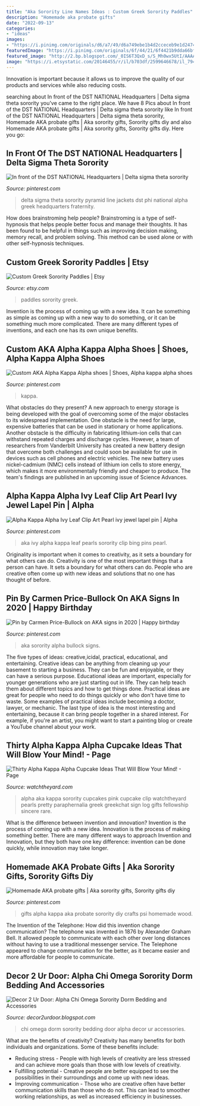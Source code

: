 ```yaml
---
title: "Aka Sorority Line Names Ideas : Custom Greek Sorority Paddles"
description: "Homemade aka probate gifts"
date: "2022-09-13"
categories:
- "ideas"
images:
- "https://i.pinimg.com/originals/d6/a7/49/d6a749ebe1b4d2cceceb9e1d2474991d.jpg"
featuredImage: "https://i.pinimg.com/originals/6f/44/21/6f4421b9dda66bfdbb8248e016aa7e87.jpg"
featured_image: "http://2.bp.blogspot.com/_0IS6T3QxD_s/S_Mh0wx5UtI/AAAAAAAACZ0/eoGtEFKobAM/s1600/omega+chi+1.jpg"
image: "https://i.etsystatic.com/20146455/r/il/b703df/2599646678/il_794xN.2599646678_ddas.jpg"
---
```



Innovation is important because it allows us to improve the quality of our products and services while also reducing costs.

	

		
searching about In front of the DST NATIONAL Headquarters | Delta sigma theta sorority you've came to the right place. We have 8 Pics about In front of the DST NATIONAL Headquarters | Delta sigma theta sorority like In front of the DST NATIONAL Headquarters | Delta sigma theta sorority, Homemade AKA probate gifts | Aka sorority gifts, Sorority gifts diy and also Homemade AKA probate gifts | Aka sorority gifts, Sorority gifts diy. Here you go:
		
    
## In Front Of The DST NATIONAL Headquarters | Delta Sigma Theta Sorority

<img loading=lazy src="https://i.pinimg.com/originals/6f/44/21/6f4421b9dda66bfdbb8248e016aa7e87.jpg" onerror="this.onerror=null;this.src='https://tse2.mm.bing.net/th?id=OIP.15ScvesVkQV2pwu5T38ReAHaFj&amp;pid=15.1';" alt="In front of the DST NATIONAL Headquarters | Delta sigma theta sorority">

_Source: pinterest.com_

>delta sigma theta sorority pyramid line jackets dst phi national alpha greek headquarters fraternity. 

	

How does brainstroming help people?
Brainstroming is a type of self-hypnosis that helps people better focus and manage their thoughts. It has been found to be helpful in things such as improving decision making, memory recall, and problem solving. This method can be used alone or with other self-hypnosis techniques.

    
## Custom Greek Sorority Paddles | Etsy

<img loading=lazy src="https://i.etsystatic.com/20146455/r/il/b703df/2599646678/il_794xN.2599646678_ddas.jpg" onerror="this.onerror=null;this.src='https://tse1.mm.bing.net/th?id=OIP.wel-RTmSZqZEt5CYD0INHAHaHa&amp;pid=15.1';" alt="Custom Greek Sorority Paddles | Etsy">

_Source: etsy.com_

>paddles sorority greek. 

	

Invention is the process of coming up with a new idea. It can be something as simple as coming up with a new way to do something, or it can be something much more complicated. There are many different types of inventions, and each one has its own unique benefits.

    
## Custom AKA Alpha Kappa Alpha Shoes | Shoes, Alpha Kappa Alpha Shoes

<img loading=lazy src="https://i.pinimg.com/originals/d6/a7/49/d6a749ebe1b4d2cceceb9e1d2474991d.jpg" onerror="this.onerror=null;this.src='https://tse3.mm.bing.net/th?id=OIP.sVR5pMpfdDOEHKMomECmewHaHa&amp;pid=15.1';" alt="Custom AKA Alpha Kappa Alpha shoes | Shoes, Alpha kappa alpha shoes">

_Source: pinterest.com_

>kappa. 

	

What obstacles do they present?
A new approach to energy storage is being developed with the goal of overcoming some of the major obstacles to its widespread implementation. One obstacle is the need for large, expensive batteries that can be used in stationary or home applications. Another obstacle is the difficulty in fabricating lithium-ion cells that can withstand repeated charges and discharge cycles. However, a team of researchers from Vanderbilt University has created a new battery design that overcome both challenges and could soon be available for use in devices such as cell phones and electric vehicles. The new battery uses nickel-cadmium (NMC) cells instead of lithium ion cells to store energy, which makes it more environmentally friendly and cheaper to produce. The team's findings are published in an upcoming issue of Science Advances.

    
## Alpha Kappa Alpha Ivy Leaf Clip Art Pearl Ivy Jewel Lapel Pin | Alpha

<img loading=lazy src="https://i.pinimg.com/originals/56/74/53/567453543ca37225f0da0ce5f0f85824.jpg" onerror="this.onerror=null;this.src='https://tse3.mm.bing.net/th?id=OIP.t4JQF2yDqf_SnaSUgmlA-AAAAA&amp;pid=15.1';" alt="Alpha Kappa Alpha Ivy Leaf Clip Art Pearl ivy jewel lapel pin | Alpha">

_Source: pinterest.com_

>aka ivy alpha kappa leaf pearls sorority clip bing pins pearl. 

	

Originality is important when it comes to creativity, as it sets a boundary for what others can do.
Creativity is one of the most important things that a person can have. It sets a boundary for what others can do. People who are creative often come up with new ideas and solutions that no one has thought of before.

    
## Pin By Carmen Price-Bullock On AKA Signs In 2020 | Happy Birthday

<img loading=lazy src="https://i.pinimg.com/736x/85/1e/c4/851ec4a7767b587e445077f517a1577e.jpg" onerror="this.onerror=null;this.src='https://tse4.mm.bing.net/th?id=OIP.wXGsFgDrvGJyrGkoJvj2wQHaHG&amp;pid=15.1';" alt="Pin by Carmen Price-Bullock on AKA signs in 2020 | Happy birthday">

_Source: pinterest.com_

>aka sorority alpha bullock signs. 

	

The five types of ideas: creative,icidal, practical, educational, and entertaining.
Creative ideas can be anything from cleaning up your basement to starting a business. They can be fun and enjoyable, or they can have a serious purpose. Educational ideas are important, especially for younger generations who are just starting out in life. They can help teach them about different topics and how to get things done. Practical ideas are great for people who need to do things quickly or who don't have time to waste. Some examples of practical ideas include becoming a doctor, lawyer, or mechanic. The last type of idea is the most interesting and entertaining, because it can bring people together in a shared interest. For example, if you're an artist, you might want to start a painting blog or create a YouTube channel about your work.

    
## Thirty Alpha Kappa Alpha Cupcake Ideas That Will Blow Your Mind! - Page

<img loading=lazy src="https://watchtheyard.com/wp-content/uploads/2015/03/32cba2a3ed8c41a435ca9573322591e0.jpg" onerror="this.onerror=null;this.src='https://tse1.mm.bing.net/th?id=OIP.F2TiPw_OE3fApkT8lVk7PgAAAA&amp;pid=15.1';" alt="Thirty Alpha Kappa Alpha Cupcake Ideas That Will Blow Your Mind! - Page">

_Source: watchtheyard.com_

>alpha aka kappa sorority cupcakes pink cupcake clip watchtheyard pearls pretty paraphernalia greek greekchat sign log gifts fellowship sincere rare. 

	

What is the difference between invention and innovation?
Invention is the process of coming up with a new idea. Innovation is the process of making something better. There are many different ways to approach Invention and Innovation, but they both have one key difference: invention can be done quickly, while innovation may take longer.

    
## Homemade AKA Probate Gifts | Aka Sorority Gifts, Sorority Gifts Diy

<img loading=lazy src="https://i.pinimg.com/originals/02/ff/42/02ff426061782c874fd6ce917e3bc6fb.jpg" onerror="this.onerror=null;this.src='https://tse3.mm.bing.net/th?id=OIP.jnF_4wPA9dCqc1_tTSJv3AHaJ6&amp;pid=15.1';" alt="Homemade AKA probate gifts | Aka sorority gifts, Sorority gifts diy">

_Source: pinterest.com_

>gifts alpha kappa aka probate sorority diy crafts psi homemade wood. 

	

The Invention of the Telephone: How did this invention change communication?
The telephone was invented in 1876 by Alexander Graham Bell. It allowed people to communicate with each other over long distances without having to use a traditional messenger service. The Telephone appeared to change communication for the better, as it became easier and more affordable for people to communicate.

    
## Decor 2 Ur Door: Alpha Chi Omega Sorority Dorm Bedding And Accessories

<img loading=lazy src="http://2.bp.blogspot.com/_0IS6T3QxD_s/S_Mh0wx5UtI/AAAAAAAACZ0/eoGtEFKobAM/s1600/omega+chi+1.jpg" onerror="this.onerror=null;this.src='https://tse4.mm.bing.net/th?id=OIP.qPxWlMoB6ESox70cn1CrfQHaK-&amp;pid=15.1';" alt="Decor 2 Ur Door: Alpha Chi Omega Sorority Dorm Bedding and Accessories">

_Source: decor2urdoor.blogspot.com_

>chi omega dorm sorority bedding door alpha decor ur accessories. 

	

What are the benefits of creativity?
Creativity has many benefits for both individuals and organizations. Some of these benefits include: 
- Reducing stress - People with high levels of creativity are less stressed and can achieve more goals than those with low levels of creativity. 
- Fulfilling potential - Creative people are better equipped to see the possibilities in their surroundings and come up with new ideas. 
- Improving communication - Those who are creative often have better communication skills than those who do not. This can lead to smoother working relationships, as well as increased efficiency in businesses.

